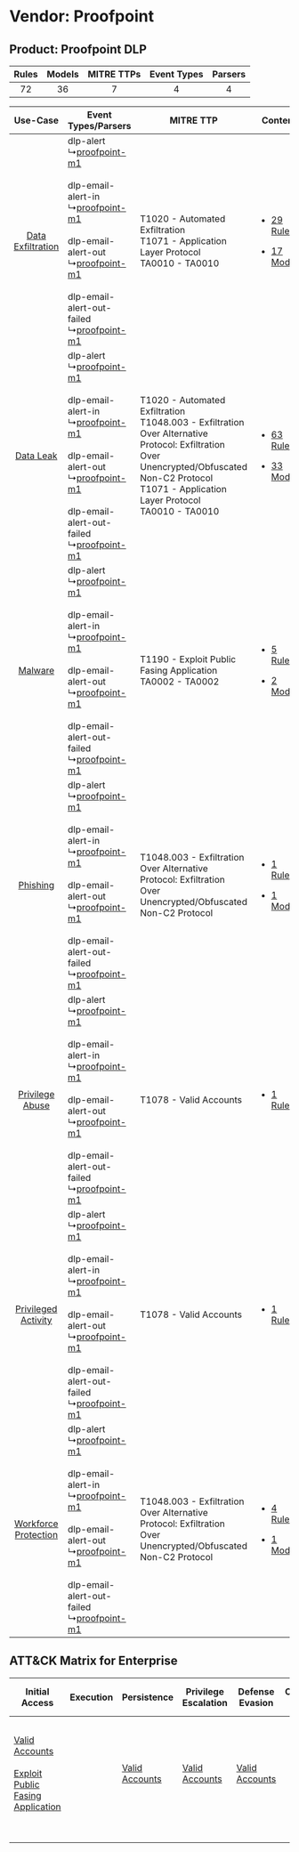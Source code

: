 Vendor: Proofpoint
==================
Product: Proofpoint DLP
-----------------------
| Rules | Models | MITRE TTPs | Event Types | Parsers |
|:-----:|:------:|:----------:|:-----------:|:-------:|
|  72   |   36   |     7      |      4      |    4    |

|    Use-Case    | Event Types/Parsers    | MITRE TTP    | Content    |
|:----:| ---- | ---- | ---- |
|    [Data Exfiltration](../../../UseCases/uc_data_exfiltration.md)    |  dlp-alert<br> ↳[proofpoint-m1](Ps/pC_proofpointm1.md)<br><br> dlp-email-alert-in<br> ↳[proofpoint-m1](Ps/pC_proofpointm1.md)<br><br> dlp-email-alert-out<br> ↳[proofpoint-m1](Ps/pC_proofpointm1.md)<br><br> dlp-email-alert-out-failed<br> ↳[proofpoint-m1](Ps/pC_proofpointm1.md)<br> | T1020 - Automated Exfiltration<br>T1071 - Application Layer Protocol<br>TA0010 - TA0010<br>    | [<ul><li>29 Rules</li></ul><ul><li>17 Models</li></ul>](RM/r_m_proofpoint_proofpoint_dlp_Data_Exfiltration.md)  |
|    [Data Leak](../../../UseCases/uc_data_leak.md)    |  dlp-alert<br> ↳[proofpoint-m1](Ps/pC_proofpointm1.md)<br><br> dlp-email-alert-in<br> ↳[proofpoint-m1](Ps/pC_proofpointm1.md)<br><br> dlp-email-alert-out<br> ↳[proofpoint-m1](Ps/pC_proofpointm1.md)<br><br> dlp-email-alert-out-failed<br> ↳[proofpoint-m1](Ps/pC_proofpointm1.md)<br> | T1020 - Automated Exfiltration<br>T1048.003 - Exfiltration Over Alternative Protocol: Exfiltration Over Unencrypted/Obfuscated Non-C2 Protocol<br>T1071 - Application Layer Protocol<br>TA0010 - TA0010<br> | [<ul><li>63 Rules</li></ul><ul><li>33 Models</li></ul>](RM/r_m_proofpoint_proofpoint_dlp_Data_Leak.md)          |
|    [Malware](../../../UseCases/uc_malware.md)    |  dlp-alert<br> ↳[proofpoint-m1](Ps/pC_proofpointm1.md)<br><br> dlp-email-alert-in<br> ↳[proofpoint-m1](Ps/pC_proofpointm1.md)<br><br> dlp-email-alert-out<br> ↳[proofpoint-m1](Ps/pC_proofpointm1.md)<br><br> dlp-email-alert-out-failed<br> ↳[proofpoint-m1](Ps/pC_proofpointm1.md)<br> | T1190 - Exploit Public Fasing Application<br>TA0002 - TA0002<br>    | [<ul><li>5 Rules</li></ul><ul><li>2 Models</li></ul>](RM/r_m_proofpoint_proofpoint_dlp_Malware.md)    |
|    [Phishing](../../../UseCases/uc_phishing.md)    |  dlp-alert<br> ↳[proofpoint-m1](Ps/pC_proofpointm1.md)<br><br> dlp-email-alert-in<br> ↳[proofpoint-m1](Ps/pC_proofpointm1.md)<br><br> dlp-email-alert-out<br> ↳[proofpoint-m1](Ps/pC_proofpointm1.md)<br><br> dlp-email-alert-out-failed<br> ↳[proofpoint-m1](Ps/pC_proofpointm1.md)<br> | T1048.003 - Exfiltration Over Alternative Protocol: Exfiltration Over Unencrypted/Obfuscated Non-C2 Protocol<br>    | [<ul><li>1 Rules</li></ul><ul><li>1 Models</li></ul>](RM/r_m_proofpoint_proofpoint_dlp_Phishing.md)    |
|      [Privilege Abuse](../../../UseCases/uc_privilege_abuse.md)      |  dlp-alert<br> ↳[proofpoint-m1](Ps/pC_proofpointm1.md)<br><br> dlp-email-alert-in<br> ↳[proofpoint-m1](Ps/pC_proofpointm1.md)<br><br> dlp-email-alert-out<br> ↳[proofpoint-m1](Ps/pC_proofpointm1.md)<br><br> dlp-email-alert-out-failed<br> ↳[proofpoint-m1](Ps/pC_proofpointm1.md)<br> | T1078 - Valid Accounts<br>    | [<ul><li>1 Rules</li></ul>](RM/r_m_proofpoint_proofpoint_dlp_Privilege_Abuse.md)    |
|  [Privileged Activity](../../../UseCases/uc_privileged_activity.md)  |  dlp-alert<br> ↳[proofpoint-m1](Ps/pC_proofpointm1.md)<br><br> dlp-email-alert-in<br> ↳[proofpoint-m1](Ps/pC_proofpointm1.md)<br><br> dlp-email-alert-out<br> ↳[proofpoint-m1](Ps/pC_proofpointm1.md)<br><br> dlp-email-alert-out-failed<br> ↳[proofpoint-m1](Ps/pC_proofpointm1.md)<br> | T1078 - Valid Accounts<br>    | [<ul><li>1 Rules</li></ul>](RM/r_m_proofpoint_proofpoint_dlp_Privileged_Activity.md)    |
| [Workforce Protection](../../../UseCases/uc_workforce_protection.md) |  dlp-alert<br> ↳[proofpoint-m1](Ps/pC_proofpointm1.md)<br><br> dlp-email-alert-in<br> ↳[proofpoint-m1](Ps/pC_proofpointm1.md)<br><br> dlp-email-alert-out<br> ↳[proofpoint-m1](Ps/pC_proofpointm1.md)<br><br> dlp-email-alert-out-failed<br> ↳[proofpoint-m1](Ps/pC_proofpointm1.md)<br> | T1048.003 - Exfiltration Over Alternative Protocol: Exfiltration Over Unencrypted/Obfuscated Non-C2 Protocol<br>    | [<ul><li>4 Rules</li></ul><ul><li>1 Models</li></ul>](RM/r_m_proofpoint_proofpoint_dlp_Workforce_Protection.md) |

ATT&CK Matrix for Enterprise
----------------------------
| Initial Access                                                                                                                                            | Execution | Persistence                                                         | Privilege Escalation                                                | Defense Evasion                                                     | Credential Access | Discovery | Lateral Movement | Collection | Command and Control                                                             | Exfiltration                                                                                                                                                                                                                                                                                                                    | Impact |
| --------------------------------------------------------------------------------------------------------------------------------------------------------- | --------- | ------------------------------------------------------------------- | ------------------------------------------------------------------- | ------------------------------------------------------------------- | ----------------- | --------- | ---------------- | ---------- | ------------------------------------------------------------------------------- | ------------------------------------------------------------------------------------------------------------------------------------------------------------------------------------------------------------------------------------------------------------------------------------------------------------------------------- | ------ |
| [Valid Accounts](https://attack.mitre.org/techniques/T1078)<br><br>[Exploit Public Fasing Application](https://attack.mitre.org/techniques/T1190)<br><br> |           | [Valid Accounts](https://attack.mitre.org/techniques/T1078)<br><br> | [Valid Accounts](https://attack.mitre.org/techniques/T1078)<br><br> | [Valid Accounts](https://attack.mitre.org/techniques/T1078)<br><br> |                   |           |                  |            | [Application Layer Protocol](https://attack.mitre.org/techniques/T1071)<br><br> | [Exfiltration Over Alternative Protocol](https://attack.mitre.org/techniques/T1048)<br><br>[Exfiltration Over Alternative Protocol: Exfiltration Over Unencrypted/Obfuscated Non-C2 Protocol](https://attack.mitre.org/techniques/T1048/003)<br><br>[Automated Exfiltration](https://attack.mitre.org/techniques/T1020)<br><br> |        |